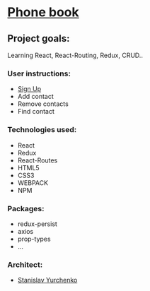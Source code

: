 # [Phone book](https://my-phone-book.netlify.app/)

## Project goals:

Learning React, React-Routing, Redux, CRUD..

### User instructions:

- [Sign Up](https://my-phone-book.netlify.app/signup)
- Add contact
- Remove contacts
- Find contact

### Technologies used:

- React
- Redux
- React-Routes
- HTML5
- CSS3
- WEBPACK
- NPM

### Packages:

- redux-persist
- axios
- prop-types
- ...

### Architect:

- [Stanislav Yurchenko](https://github.com/StanislavYurchenko)
